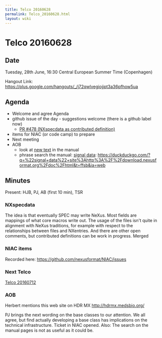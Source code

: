```yaml
---
title: Telco 20160628
permalink: Telco_20160628.html
layout: wiki
---
```

Telco 20160628
==============

Date
----

Tuesday, 28th June, 16:30 Central European Summer Time (Copenhagen)

Hangout Link:
<https://plus.google.com/hangouts/_/j72qwlvegiojjpt3a36pfhow5ua>

Agenda
------

-   Welcome and agree Agenda
-   github issue of the day - suggestions welcome (there is a github
    label now)
    -   [PR \#478 (NXspecdata as contributed
        definition)](https://github.com/nexusformat/definitions/pull/478)
-   items for NIAC (or code camp) to prepare
-   Next meeting
-   AOB
    -   look at [new
        text](https://manual.nexusformat.org/classes/index.html)
        in the manual
    -   phrase search the manual: [signal
        data](https://duckduckgo.com/?q=%22signal+data%22+site%3Ahttp%3A%2F%2Fdownload.nexusformat.org%2Fdoc%2Fhtml&t=ffsb&ia=web):
        <https://duckduckgo.com/?q=%22signal+data%22+site%3Ahttp%3A%2F%2Fdownload.nexusformat.org%2Fdoc%2Fhtml&t=ffsb&ia=web>

Minutes
-------

Present: HJB, PJ, AB (first 10 min), TSR

### NXspecdata

The idea is that eventually SPEC may write NeXus. Most fields are
mappings of what core macros write out. The usage of the files isn't
quite in alignment with NeXus traditions, for example with respect to
the relationships between files and NXentries. And there are other open
comments, but contributed definitions can be work in progress. Merged

### NIAC items

Recorded here: <https://github.com/nexusformat/NIAC/issues>

### Next Telco

[Telco 20160712](Telco_20160712.html "wikilink")

### AOB

Herbert mentions this web site on HDR MX <http://hdrmx.medsbio.org/>

PJ brings the next wording on the base classes to our attention. We all
agree, but find actually developing a base class has implications on the
technical infrastructure. Ticket in NIAC opened. Also: The search on the
manual pages is not as useful as it could be.
